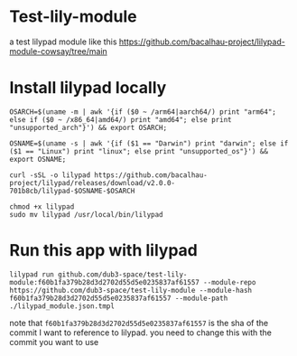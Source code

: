 # Test-lily-module
a test lilypad module like this https://github.com/bacalhau-project/lilypad-module-cowsay/tree/main


# Install lilypad locally

```
OSARCH=$(uname -m | awk '{if ($0 ~ /arm64|aarch64/) print "arm64"; else if ($0 ~ /x86_64|amd64/) print "amd64"; else print "unsupported_arch"}') && export OSARCH;

OSNAME=$(uname -s | awk '{if ($1 == "Darwin") print "darwin"; else if ($1 == "Linux") print "linux"; else print "unsupported_os"}') && export OSNAME;

curl -sSL -o lilypad https://github.com/bacalhau-project/lilypad/releases/download/v2.0.0-701b8cb/lilypad-$OSNAME-$OSARCH

chmod +x lilypad
sudo mv lilypad /usr/local/bin/lilypad
```

# Run this app with lilypad

```
lilypad run github.com/dub3-space/test-lily-module:f60b1fa379b28d3d2702d55d5e0235837af61557 --module-repo https://github.com/dub3-space/test-lily-module --module-hash f60b1fa379b28d3d2702d55d5e0235837af61557 --module-path ./lilypad_module.json.tmpl
```
note that `f60b1fa379b28d3d2702d55d5e0235837af61557` is the sha of the commit I want to reference to lilypad. 
you need to change this with the commit you want to use